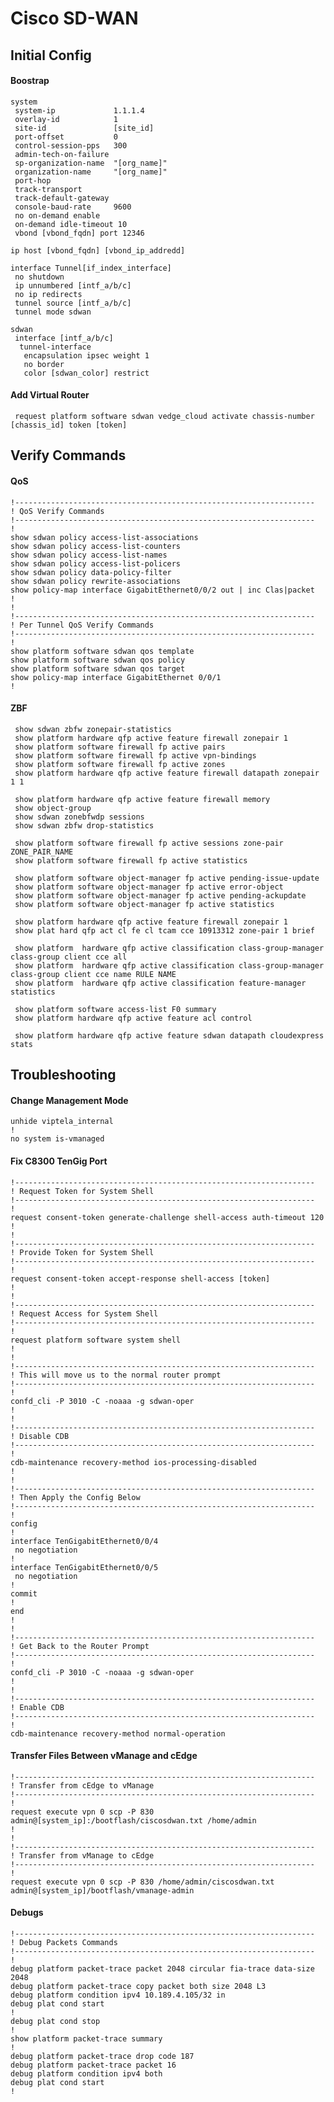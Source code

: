# Cisco SD-WAN

## Initial Config

#### Boostrap
    system
     system-ip             1.1.1.4
     overlay-id            1
     site-id               [site_id]
     port-offset           0
     control-session-pps   300
     admin-tech-on-failure
     sp-organization-name  "[org_name]"
     organization-name     "[org_name]"
     port-hop
     track-transport
     track-default-gateway
     console-baud-rate     9600
     no on-demand enable
     on-demand idle-timeout 10
     vbond [vbond_fqdn] port 12346
    
    ip host [vbond_fqdn] [vbond_ip_addredd]
    
    interface Tunnel[if_index_interface]
     no shutdown
     ip unnumbered [intf_a/b/c]
     no ip redirects
     tunnel source [intf_a/b/c]
     tunnel mode sdwan
    
    sdwan
     interface [intf_a/b/c]
      tunnel-interface
       encapsulation ipsec weight 1
       no border
       color [sdwan_color] restrict

#### Add Virtual Router

     request platform software sdwan vedge_cloud activate chassis-number [chassis_id] token [token]


## Verify Commands

#### QoS

    !-------------------------------------------------------------------
    ! QoS Verify Commands
    !-------------------------------------------------------------------
    !
    show sdwan policy access-list-associations
    show sdwan policy access-list-counters
    show sdwan policy access-list-names
    show sdwan policy access-list-policers
    show sdwan policy data-policy-filter
    show sdwan policy rewrite-associations
    show policy-map interface GigabitEthernet0/0/2 out | inc Clas|packet
    !
    !
    !-------------------------------------------------------------------
    ! Per Tunnel QoS Verify Commands
    !-------------------------------------------------------------------
    !
    show platform software sdwan qos template
    show platform software sdwan qos policy
    show platform software sdwan qos target
    show policy-map interface GigabitEthernet 0/0/1
    !
    
#### ZBF

     show sdwan zbfw zonepair-statistics
     show platform hardware qfp active feature firewall zonepair 1
     show platform software firewall fp active pairs
     show platform software firewall fp active vpn-bindings
     show platform software firewall fp active zones
     show platform hardware qfp active feature firewall datapath zonepair 1 1
      
     show platform hardware qfp active feature firewall memory
     show object-group
     show sdwan zonebfwdp sessions
     show sdwan zbfw drop-statistics
      
     show platform software firewall fp active sessions zone-pair ZONE_PAIR_NAME
     show platform software firewall fp active statistics
      
     show platform software object-manager fp active pending-issue-update
     show platform software object-manager fp active error-object
     show platform software object-manager fp active pending-ackupdate
     show platform software object-manager fp active statistics
     
     show platform hardware qfp active feature firewall zonepair 1
     show plat hard qfp act cl fe cl tcam cce 10913312 zone-pair 1 brief
     
     show platform  hardware qfp active classification class-group-manager class-group client cce all
     show platform  hardware qfp active classification class-group-manager class-group client cce name RULE NAME
     show platform  hardware qfp active classification feature-manager statistics
     
     show platform software access-list F0 summary
     show platform hardware qfp active feature acl control 
     
     show platform hardware qfp active feature sdwan datapath cloudexpress stats
    
## Troubleshooting

#### Change Management Mode

    unhide viptela_internal
    !
    no system is-vmanaged

#### Fix C8300 TenGig Port

    !-------------------------------------------------------------------
    ! Request Token for System Shell
    !-------------------------------------------------------------------
    !
    request consent-token generate-challenge shell-access auth-timeout 120
    !
    !
    !-------------------------------------------------------------------
    ! Provide Token for System Shell
    !-------------------------------------------------------------------
    !
    request consent-token accept-response shell-access [token]
    !
    !
    !-------------------------------------------------------------------
    ! Request Access for System Shell
    !-------------------------------------------------------------------
    !
    request platform software system shell
    !
    !
    !-------------------------------------------------------------------
    ! This will move us to the normal router prompt
    !-------------------------------------------------------------------
    !
    confd_cli -P 3010 -C -noaaa -g sdwan-oper
    !
    !
    !-------------------------------------------------------------------
    ! Disable CDB
    !-------------------------------------------------------------------
    !
    cdb-maintenance recovery-method ios-processing-disabled
    !
    !
    !-------------------------------------------------------------------
    ! Then Apply the Config Below
    !-------------------------------------------------------------------
    !
    config
    !
    interface TenGigabitEthernet0/0/4
     no negotiation
    !
    interface TenGigabitEthernet0/0/5
     no negotiation
    ! 
    commit
    !
    end
    !
    !
    !-------------------------------------------------------------------
    ! Get Back to the Router Prompt
    !-------------------------------------------------------------------
    !
    confd_cli -P 3010 -C -noaaa -g sdwan-oper
    !
    !
    !-------------------------------------------------------------------
    ! Enable CDB
    !-------------------------------------------------------------------
    ! 
    cdb-maintenance recovery-method normal-operation


#### Transfer Files Between vManage and cEdge

    !-------------------------------------------------------------------
    ! Transfer from cEdge to vManage
    !-------------------------------------------------------------------
    !
    request execute vpn 0 scp -P 830 admin@[system_ip]:/bootflash/ciscosdwan.txt /home/admin
    !
    !
    !-------------------------------------------------------------------
    ! Transfer from vManage to cEdge
    !-------------------------------------------------------------------
    !
    request execute vpn 0 scp -P 830 /home/admin/ciscosdwan.txt admin@[system_ip]/bootflash/vmanage-admin

#### Debugs
    
    !-------------------------------------------------------------------
    ! Debug Packets Commands
    !-------------------------------------------------------------------
    !
    debug platform packet-trace packet 2048 circular fia-trace data-size 2048
    debug platform packet-trace copy packet both size 2048 L3
    debug platform condition ipv4 10.189.4.105/32 in
    debug plat cond start
    !
    debug plat cond stop
    !
    show platform packet-trace summary
    !
    debug platform packet-trace drop code 187
    debug platform packet-trace packet 16
    debug platform condition ipv4 both
    debug plat cond start
    !

